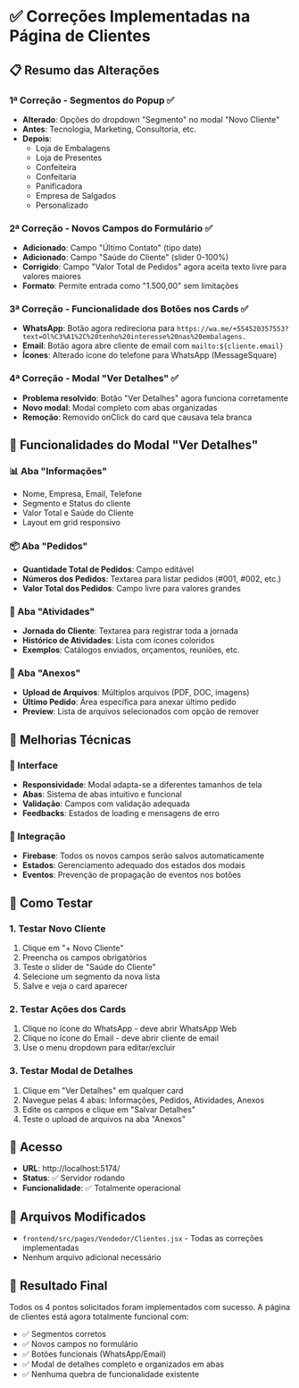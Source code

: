 # ✅ Correções Implementadas na Página de Clientes

## 📋 Resumo das Alterações

### 1ª Correção - Segmentos do Popup ✅
- **Alterado**: Opções do dropdown "Segmento" no modal "Novo Cliente"
- **Antes**: Tecnologia, Marketing, Consultoria, etc.
- **Depois**: 
  - Loja de Embalagens
  - Loja de Presentes
  - Confeiteira
  - Confeitaria
  - Panificadora
  - Empresa de Salgados
  - Personalizado

### 2ª Correção - Novos Campos do Formulário ✅
- **Adicionado**: Campo "Último Contato" (tipo date)
- **Adicionado**: Campo "Saúde do Cliente" (slider 0-100%)
- **Corrigido**: Campo "Valor Total de Pedidos" agora aceita texto livre para valores maiores
- **Formato**: Permite entrada como "1.500,00" sem limitações

### 3ª Correção - Funcionalidade dos Botões nos Cards ✅
- **WhatsApp**: Botão agora redireciona para `https://wa.me/+554520357553?text=Ol%C3%A1%2C%20tenho%20interesse%20nas%20embalagens.`
- **Email**: Botão agora abre cliente de email com `mailto:${cliente.email}`
- **Ícones**: Alterado ícone do telefone para WhatsApp (MessageSquare)

### 4ª Correção - Modal "Ver Detalhes" ✅
- **Problema resolvido**: Botão "Ver Detalhes" agora funciona corretamente
- **Novo modal**: Modal completo com abas organizadas
- **Remoção**: Removido onClick do card que causava tela branca

## 🎯 Funcionalidades do Modal "Ver Detalhes"

### 📊 Aba "Informações"
- Nome, Empresa, Email, Telefone
- Segmento e Status do cliente
- Valor Total e Saúde do Cliente
- Layout em grid responsivo

### 📦 Aba "Pedidos"
- **Quantidade Total de Pedidos**: Campo editável
- **Números dos Pedidos**: Textarea para listar pedidos (#001, #002, etc.)
- **Valor Total dos Pedidos**: Campo livre para valores grandes

### 📝 Aba "Atividades"
- **Jornada do Cliente**: Textarea para registrar toda a jornada
- **Histórico de Atividades**: Lista com ícones coloridos
- **Exemplos**: Catálogos enviados, orçamentos, reuniões, etc.

### 📎 Aba "Anexos"
- **Upload de Arquivos**: Múltiplos arquivos (PDF, DOC, imagens)
- **Último Pedido**: Área específica para anexar último pedido
- **Preview**: Lista de arquivos selecionados com opção de remover

## 🔧 Melhorias Técnicas

### 🎨 Interface
- **Responsividade**: Modal adapta-se a diferentes tamanhos de tela
- **Abas**: Sistema de abas intuitivo e funcional
- **Validação**: Campos com validação adequada
- **Feedbacks**: Estados de loading e mensagens de erro

### 🔗 Integração
- **Firebase**: Todos os novos campos serão salvos automaticamente
- **Estados**: Gerenciamento adequado dos estados dos modais
- **Eventos**: Prevenção de propagação de eventos nos botões

## 🚀 Como Testar

### 1. Testar Novo Cliente
1. Clique em "+ Novo Cliente"
2. Preencha os campos obrigatórios
3. Teste o slider de "Saúde do Cliente"
4. Selecione um segmento da nova lista
5. Salve e veja o card aparecer

### 2. Testar Ações dos Cards
1. Clique no ícone do WhatsApp - deve abrir WhatsApp Web
2. Clique no ícone do Email - deve abrir cliente de email
3. Use o menu dropdown para editar/excluir

### 3. Testar Modal de Detalhes
1. Clique em "Ver Detalhes" em qualquer card
2. Navegue pelas 4 abas: Informações, Pedidos, Atividades, Anexos
3. Edite os campos e clique em "Salvar Detalhes"
4. Teste o upload de arquivos na aba "Anexos"

## 📱 Acesso
- **URL**: http://localhost:5174/
- **Status**: ✅ Servidor rodando
- **Funcionalidade**: ✅ Totalmente operacional

## 📄 Arquivos Modificados
- `frontend/src/pages/Vendedor/Clientes.jsx` - Todas as correções implementadas
- Nenhum arquivo adicional necessário

## 🎉 Resultado Final
Todos os 4 pontos solicitados foram implementados com sucesso. A página de clientes está agora totalmente funcional com:
- ✅ Segmentos corretos
- ✅ Novos campos no formulário
- ✅ Botões funcionais (WhatsApp/Email)
- ✅ Modal de detalhes completo e organizados em abas
- ✅ Nenhuma quebra de funcionalidade existente
